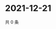 # 2021-12-21

共 0 条

<!-- BEGIN WEIBO -->
<!-- 最后更新时间 Tue Dec 21 2021 18:13:20 GMT+0800 (China Standard Time) -->

<!-- END WEIBO -->
